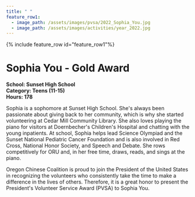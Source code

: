```yaml
---
title: " "
feature_row1:
  - image_path: /assets/images/pvsa/2022_Sophia_You.jpg
  - image_path: /assets/images/activities/year_2022.jpg
---
```


{% include feature_row id="feature_row1"%}

# Sophia You - Gold Award

**School: Sunset High School**  
**Category: Teens (11-15)**  
**Hours: 178**  

Sophia is a sophomore at Sunset High School. She's always been passionate about giving back to her community, which is why she started volunteering at Cedar Mill Community Library. She also loves playing the piano for visitors at Doernbecher's Children's Hospital and chatting with the young inpatients. At school, Sophia helps lead Science Olympiad and the Sunset National Pediatric Cancer Foundation and is also involved in Red Cross, National Honor Society, and Speech and Debate. She rows competitively for ORU and, in her free time, draws, reads, and sings at the piano.

Oregon Chinese Coalition is proud to join the President of the United States in recognizing the volunteers who consistently take the time to make a difference in the lives of others. Therefore, it is a great honor to present the President's Volunteer Service Award (PVSA) to Sophia You.
